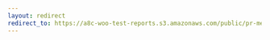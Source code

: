 ```yaml
---
layout: redirect
redirect_to: https://a8c-woo-test-reports.s3.amazonaws.com/public/pr-merge/38307/e2e/index.html
---
```

